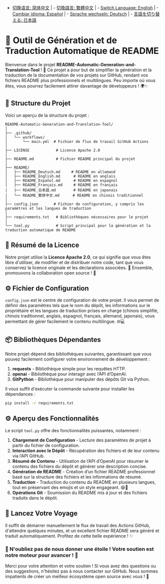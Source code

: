 - [切换语言: 简体中文](/README.md) | - [切換語言: 繁體中文](/README/README_繁体中文.md) | - [Switch Language: English](/README/README_English.md) | - [Cambiar idioma: Español](/README/README_Español.md) | - [Sprache wechseln: Deutsch](/README/README_Deutsch.md) | - [言語を切り替える: 日本語](/README/README_日本語.md)

# 🤖 Outil de Génération et de Traduction Automatique de README

Bienvenue dans le projet **README-Automatic-Generation-and-Translation-Tool** ! 🎉 Ce projet a pour but de simplifier la génération et la traduction de la documentation de vos projets sur GitHub, rendant vos fichiers README plus professionnels et multilingues. Peu importe où vous êtes, vous pourrez facilement attirer davantage de développeurs ! 🌍✨

## 🚀 Structure du Projet

Voici un aperçu de la structure du projet :

```
README-Automatic-Generation-and-Translation-Tool/
│
├── .github/
│   └── workflows/
│       └── main.yml  # Fichier de flux de travail GitHub Actions
│
├── LICENSE            # Licence Apache 2.0
│
├── README.md          # Fichier README principal du projet
│
├── README/
│   ├── README_Deutsch.md     # README en allemand 
│   ├── README_English.md      # README en anglais 
│   ├── README_Español.md      # README en espagnol 
│   ├── README_Français.md     # README en français 
│   ├── README_日本語.md        # README en japonais 
│   └── README_繁体中文.md      # README en chinois traditionnel 
│
├── config.json       # Fichier de configuration, y compris les paramètres et les langues de traduction
│
├── requirements.txt   # Bibliothèques nécessaires pour le projet
│
└── tool.py            # Script principal pour la génération et la traduction automatique de README
```

## 📜 Résumé de la Licence

Notre projet utilise la **Licence Apache 2.0**, ce qui signifie que vous êtes libre d'utiliser, de modifier et de distribuer notre code, tant que vous conservez la licence originale et les déclarations associées. 📝 Ensemble, promouvons la collaboration open source ! 💪

## ⚙️ Fichier de Configuration

`config.json` est le centre de configuration de votre projet. Il vous permet de définir des paramètres tels que le nom du dépôt, les informations sur le propriétaire et les langues de traduction prises en charge (chinois simplifié, chinois traditionnel, anglais, espagnol, français, allemand, japonais), vous permettant de gérer facilement le contenu multilingue. 🌐💻

## 📦 Bibliothèques Dépendantes

Notre projet dépend des bibliothèques suivantes, garantissant que vous pouvez facilement configurer votre environnement de développement :

1. **requests** - Bibliothèque simple pour les requêtes HTTP.
2. **openai** - Bibliothèque pour interagir avec l’API d’OpenAI.
3. **GitPython** - Bibliothèque pour manipuler des dépôts Git via Python.

Il vous suffit d'exécuter la commande suivante pour installer les dépendances :

```bash
pip install -r requirements.txt
```

## ⚙️ Aperçu des Fonctionnalités

Le script `tool.py` offre des fonctionnalités puissantes, notamment :

1. **Chargement de Configuration** - Lecture des paramètres de projet à partir du fichier de configuration.
2. **Interaction avec le Dépôt** - Récupération des fichiers et de leur contenu via l’API GitHub.
3. **Résumé de Contenu** - Utilisation de l’API d’OpenAI pour résumer le contenu des fichiers du dépôt et générer une description concise.
4. **Génération de README** - Création d’un fichier README professionnel basé sur la structure des fichiers et les informations de résumé.
5. **Traduction** - Traduction du contenu du README en plusieurs langues, tout en préservant des emojis et un style engageant. 😄🎨
6. **Opérations Git** - Soumission du README mis à jour et des fichiers traduits dans le dépôt.

## 🚀 Lancez Votre Voyage

Il suffit de démarrer manuellement le flux de travail des Actions GitHub, d'attendre quelques minutes, et un excellent fichier README sera généré et traduit automatiquement. Profitez de cette belle expérience ! ✨

### 🌟 N'oubliez pas de nous donner une étoile ! Votre soutien est notre moteur pour avancer ! 💖

Merci pour votre attention et votre soutien ! Si vous avez des questions ou des suggestions, n'hésitez pas à nous contacter sur GitHub. Nous sommes impatients de créer un meilleur écosystème open source avec vous ! 🤝